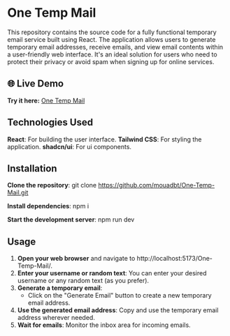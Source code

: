 # One Temp Mail

This repository contains the source code for a fully functional temporary email service built using React. The application allows users to generate temporary email addresses, receive emails, and view email contents within a user-friendly web interface. It's an ideal solution for users who need to protect their privacy or avoid spam when signing up for online services.

## 🌐 Live Demo  
**Try it here:** [One Temp Mail](https://mouadbt.github.io/One-Temp-Mail) 

## Technologies Used

**React**: For building the user interface.
**Tailwind CSS**: For styling the application.
**shadcn/ui**: For ui components.


## Installation

**Clone the repository**:
git clone https://github.com/mouadbt/One-Temp-Mail.git

**Install dependencies**:
npm i

**Start the development server**:
npm run dev 


## Usage
1. **Open your web browser** and navigate to http://localhost:5173/One-Temp-Mail/.
2. **Enter your username or random text**: You can enter your desired username or any random text (as you prefer).
3. **Generate a temporary email**:
   - Click on the "Generate Email" button to create a new temporary email address.
4. **Use the generated email address**: Copy and use the temporary email address wherever needed.
5. **Wait for emails**: Monitor the inbox area for incoming emails.

